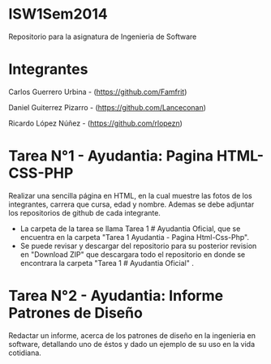 ISW1Sem2014
===========

Repositorio para la asignatura de Ingenieria de Software


Integrantes
===========
Carlos Guerrero Urbina - (https://github.com/Famfrit)

Daniel Guiterrez Pizarro - (https://github.com/Lanceconan)

Ricardo López Núñez - (https://github.com/rlopezn)


Tarea N°1 - Ayudantia: Pagina HTML-CSS-PHP
==========================================

Realizar una sencilla página en HTML, en la cual muestre las fotos de los integrantes, carrera que cursa, edad y nombre.
Ademas se debe adjuntar los repositorios de github de cada integrante.


- La carpeta de la tarea se llama Tarea 1 # Ayudantia Oficial, que se encuentra en la carpeta "Tarea 1 Ayudantia - Pagina Html-Css-Php".
- Se puede revisar y descargar del repositorio para su posterior revision en "Download ZIP" que descargara todo el repositorio en donde se encontrara la carpeta "Tarea 1 # Ayudantia Oficial" .



Tarea N°2 - Ayudantia: Informe Patrones de Diseño
=================================================

Redactar un informe, acerca de los patrones de diseño en la ingenieria en software, detallando uno de éstos y dado un ejemplo de su uso en la vida cotidiana.
